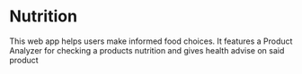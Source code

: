 # Nutrition
This web app helps users make informed food choices. It features a Product Analyzer for checking a products nutrition and gives health advise on said product
